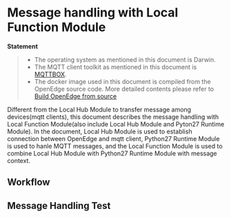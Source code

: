 # Message handling with Local Function Module

**Statement**

> + The operating system as mentioned in this document is Darwin.
> + The MQTT client toolkit as mentioned in this document is [MQTTBOX](../Resources-download.md#mqttbox-download).
> + The docker image used in this document is compiled from the OpenEdge source code. More detailed contents please refer to [Build OpenEdge from source](../setup/Build-OpenEdge-from-Source.md)

Different from the Local Hub Module to transfer message among devices(mqtt clients), this document describes the message handling with Local Function Module(also include Local Hub Module and Pyton27 Runtime Module). In the document, Local Hub Module is used to establish connection between OpenEdge and mqtt client, Python27 Runtime Module is used to hanle MQTT messages, and the Local Function Module is used to combine Local Hub Module with Python27 Runtime Module with message context.


## Workflow



## Message Handling Test